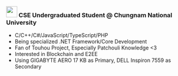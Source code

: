### <img src="/0x00000FF/0x00000FF/blob/master/images.png" height="30" /> CSE Undergraduated Student @ Chungnam National University
* C/C++/C#/JavaScript/TypeScript/PHP
* Being specialized .NET Framework/Core Development
* Fan of Touhou Project, Especially Patchouli Knowledge <3
* Interested in Blockchain and E2EE
* Using GIGABYTE AERO 17 KB as Primary, DELL Inspiron 7559 as Secondary

